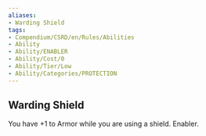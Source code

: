 ```yaml
---
aliases:
- Warding Shield
tags:
- Compendium/CSRD/en/Rules/Abilities
- Ability
- Ability/ENABLER
- Ability/Cost/0
- Ability/Tier/Low
- Ability/Categories/PROTECTION
---
```


  
## Warding Shield  
You have +1 to Armor while you are using a shield. Enabler. 